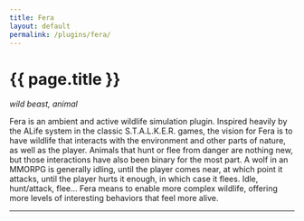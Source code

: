 ```yaml
---
title: Fera
layout: default
permalink: /plugins/fera/
---
```


<h1 class="fa-h1 fera">{{ page.title }}</h1>

_wild beast, animal_

Fera is an ambient and active wildlife simulation plugin. Inspired heavily by the ALife system in the classic S.T.A.L.K.E.R. games, the vision for Fera is to have wildlife that interacts with the environment and other parts of nature, as well as the player. Animals that hunt or flee from danger are nothing new, but those interactions have also been binary for the most part. A wolf in an MMORPG is generally idling, until the player comes near, at which point it attacks, until the player hurts it enough, in which case it flees. Idle, hunt/attack, flee... Fera means to enable more complex wildlife, offering more levels of interesting behaviors that feel more alive.

-----
